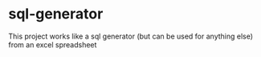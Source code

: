 # sql-generator

This project works like a sql generator (but can be used for anything else) from an excel spreadsheet
